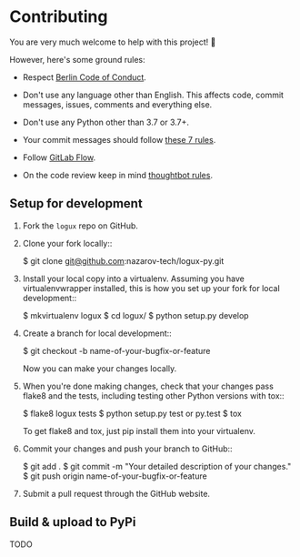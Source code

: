 # Contributing

You are very much welcome to help with this project! 💛

However, here's some ground rules:

- Respect [Berlin Code of Conduct](https://berlincodeofconduct.org/).

- Don't use any language other than English.
This affects code, commit messages, issues, comments and everything else.

- Don't use any Python other than 3.7 or 3.7+.

- Your commit messages should follow [these 7 rules](https://chris.beams.io/posts/git-commit/).

- Follow [GitLab Flow](https://docs.gitlab.com/ee/workflow/gitlab_flow.html).

- On the code review keep in mind [thoughtbot rules](https://github.com/thoughtbot/guides/tree/master/code-review).


## Setup for development

1. Fork the `logux` repo on GitHub.
2. Clone your fork locally::

    $ git clone git@github.com:nazarov-tech/logux-py.git

3. Install your local copy into a virtualenv. Assuming you have virtualenvwrapper installed, this is how you set up your fork for local development::

    $ mkvirtualenv logux
    $ cd logux/
    $ python setup.py develop

4. Create a branch for local development::

    $ git checkout -b name-of-your-bugfix-or-feature

   Now you can make your changes locally.

5. When you're done making changes, check that your changes pass flake8 and the
   tests, including testing other Python versions with tox::

    $ flake8 logux tests
    $ python setup.py test or py.test
    $ tox

   To get flake8 and tox, just pip install them into your virtualenv.

6. Commit your changes and push your branch to GitHub::

    $ git add .
    $ git commit -m "Your detailed description of your changes."
    $ git push origin name-of-your-bugfix-or-feature

7. Submit a pull request through the GitHub website.

## Build & upload to PyPi

TODO
